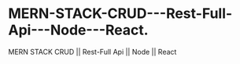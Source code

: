 # MERN-STACK-CRUD---Rest-Full-Api---Node---React.
MERN STACK CRUD || Rest-Full Api || Node || React
